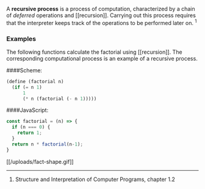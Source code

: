 A **recursive process** is a process of computation, characterized by a chain of _deferred_ operations and [[recursion]]. Carrying out this process requires that the interpreter keeps track of the operations to be performed later on. <sup>1</sup>

### Examples

The following functions calculate the factorial using [[recursion]]. The corresponding computational process is an example of a recursive process.

####Scheme:
```scheme
(define (factorial n)
  (if (= n 1)
      1
      (* n (factorial (- n 1)))))
```

####JavaScript:
```javascript
const factorial = (n) => {
  if (n === 0) {
    return 1;
  }
  return n * factorial(n-1);
}
```

[[/uploads/fact-shape.gif]]

---

1. Structure and Interpretation of Computer Programs, chapter 1.2